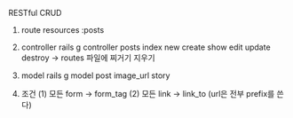 RESTful CRUD

 1. route
 resources :posts
 
 2. controller
 rails g controller posts index new create show edit update destroy
 -> routes 파일에 찌거기 지우기
 
 3. model
 rails g model post image_url story
 
 4. 조건
 (1) 모든 form -> form_tag
 (2) 모든 link -> link_to (url은 전부 prefix를 쓴다)